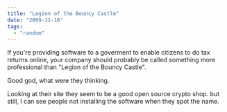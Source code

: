 ```yaml
---
title: "Legion of the Bouncy Castle"
date: "2009-11-16"
tags: 
  - "random"
---
```


If you're providing software to a goverment to enable citizens to do tax returns online, your company should probably be called something more professional than "Legion of the Bouncy Castle".

Good god, what were they thinking.

Looking at their site they seem to be a good open source crypto shop. but still, I can see people not installing the software when they spot the name.
